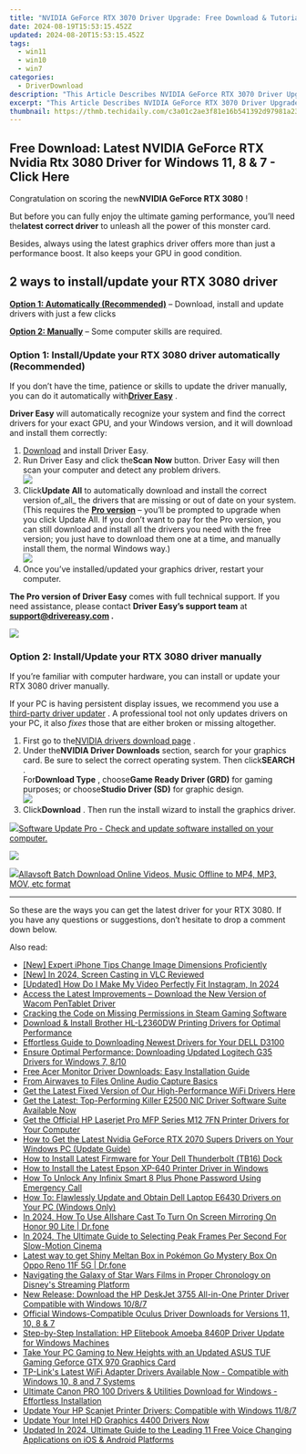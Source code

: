 ```yaml
---
title: "NVIDIA GeForce RTX 3070 Driver Upgrade: Free Download & Tutorial for Windows 11/10 Systems"
date: 2024-08-19T15:53:15.452Z
updated: 2024-08-20T15:53:15.452Z
tags:
  - win11
  - win10
  - win7
categories:
  - DriverDownload
description: "This Article Describes NVIDIA GeForce RTX 3070 Driver Upgrade: Free Download & Tutorial for Windows 11/10 Systems"
excerpt: "This Article Describes NVIDIA GeForce RTX 3070 Driver Upgrade: Free Download & Tutorial for Windows 11/10 Systems"
thumbnail: https://thmb.techidaily.com/c3a01c2ae3f81e16b541392d97981a23b54ae2c3ac66e84b016298cd54b25a5e.jpg
---
```


## Free Download: Latest NVIDIA GeForce RTX Nvidia Rtx 3080 Driver for Windows 11, 8 & 7 - Click Here

Congratulation on scoring the new**NVIDIA GeForce RTX 3080** !

 But before you can fully enjoy the ultimate gaming performance, you’ll need the**latest correct driver** to unleash all the power of this monster card.

 Besides, always using the latest graphics driver offers more than just a performance boost. It also keeps your GPU in good condition.

## 2 ways to install/update your RTX 3080 driver

**[Option 1: Automatically (Recommended)](https://www.drivereasy.com/knowledge/geforce-rtx-3080-driver-latest-download-for-windows-10-8-7/#option1)**  – Download, install and update drivers with just a few clicks

**[Option 2: Manually](https://tools.techidaily.com/drivereasy/download/)**  – Some computer skills are required.

### Option 1: Install/Update your RTX 3080 driver automatically (Recommended)

 If you don’t have the time, patience or skills to update the driver manually, you can do it automatically with[**Driver Easy**](https://tools.techidaily.com/drivereasy/download/) .

**Driver Easy** will automatically recognize your system and find the correct drivers for your exact GPU, and your Windows version, and it will download and install them correctly:

1. [Download](https://tools.techidaily.com/drivereasy/download/) and install Driver Easy.
2. Run Driver Easy and click the**Scan Now** button. Driver Easy will then scan your computer and detect any problem drivers.  
![](https://images.drivereasy.com/wp-content/uploads/2020/08/Scan-now.jpg)
3. Click**Update All** to automatically download and install the correct version of_all_ the drivers that are missing or out of date on your system.  
 (This requires the **[Pro version](https://tools.techidaily.com/drivereasy/download/)**  – you’ll be prompted to upgrade when you click Update All. If you don’t want to pay for the Pro version, you can still download and install all the drivers you need with the free version; you just have to download them one at a time, and manually install them, the normal Windows way.)  
![](https://images.drivereasy.com/wp-content/uploads/2020/09/de-update-all-rtx-3080.jpg)
4. Once you’ve installed/updated your graphics driver, restart your computer.

**The Pro version of Driver Easy** comes with full technical support. If you need assistance, please contact **Driver Easy’s support team** at **[support@drivereasy.com](https://tools.techidaily.com/drivereasy/download/) .**

<!-- affiliate ads begin -->
<a href="https://secure.2checkout.com/order/checkout.php?PRODS=3727260&QTY=1&AFFILIATE=108875&CART=1"><img src="http://www.aiseesoft.com/avangate/30p/banner.jpg" border="0"></a>
<!-- affiliate ads end -->
### Option 2: Install/Update your RTX 3080 driver manually

 If you’re familiar with computer hardware, you can install or update your RTX 3080 driver manually.

 If your PC is having persistent display issues, we recommend you use a [third-party driver updater](https://tools.techidaily.com/drivereasy/download/) . A professional tool not only updates drivers on your PC, it also _fixes_  those that are either broken or missing altogether.

1. First go to the[NVIDIA drivers download page](https://tools.techidaily.com/drivereasy/download/) .
2. Under the**NVIDIA Driver Downloads** section, search for your graphics card. Be sure to select the correct operating system. Then click**SEARCH** .  
 For**Download Type** , choose**Game Ready Driver (GRD)** for gaming purposes; or choose**Studio Driver (SD)** for graphic design.  
![](https://images.drivereasy.com/wp-content/uploads/2020/09/nvidia-3080-driver-official-dl.jpg)
3. Click**Download** . Then run the install wizard to install the graphics driver.  
<!-- affiliate ads begin -->
<a href="https://order.glarysoft.com/order/checkout.php?PRODS=4691139&QTY=1&AFFILIATE=108875&CART=1"><img src="https://secure.avangate.com/images/merchant/6734fa703f6633ab896eecbdfad8953a/products/SU-200-1.png" border="0">Software Update Pro - Check and update software installed on your computer. </a>
<!-- affiliate ads end -->
![](https://images.drivereasy.com/wp-content/uploads/2020/09/3080-driver-dl.jpg)

<!-- affiliate ads begin -->
<a href="https://secure.2checkout.com/order/checkout.php?PRODS=4631056&QTY=1&AFFILIATE=108875&CART=1"><img src="https://secure.avangate.com/images/merchant/997e65474a248252883b485717f7d098/products/buy-windows.png" border="0">Allavsoft Batch Download Online Videos, Music Offline to MP4, MP3, MOV, etc format </a>
<!-- affiliate ads end -->
---

 So these are the ways you can get the latest driver for your RTX 3080\. If you have any questions or suggestions, don’t hesitate to drop a comment down below.

<ins class="adsbygoogle"
     style="display:block"
     data-ad-format="autorelaxed"
     data-ad-client="ca-pub-7571918770474297"
     data-ad-slot="1223367746"></ins>



<ins class="adsbygoogle"
     style="display:block"
     data-ad-client="ca-pub-7571918770474297"
     data-ad-slot="8358498916"
     data-ad-format="auto"
     data-full-width-responsive="true"></ins>

<span class="atpl-alsoreadstyle">Also read:</span>
<div><ul>
<li><a href="https://some-knowledge.techidaily.com/new-expert-iphone-tips-change-image-dimensions-proficiently/"><u>[New] Expert iPhone Tips  Change Image Dimensions Proficiently</u></a></li>
<li><a href="https://screen-activity-recording.techidaily.com/new-in-2024-screen-casting-in-vlc-reviewed/"><u>[New] In 2024, Screen Casting in VLC Reviewed</u></a></li>
<li><a href="https://instagram-clips.techidaily.com/updated-how-do-i-make-my-video-perfectly-fit-instagram-in-2024/"><u>[Updated] How Do I Make My Video Perfectly Fit Instagram, In 2024</u></a></li>
<li><a href="https://driver-download.techidaily.com/access-the-latest-improvements-download-the-new-version-of-wacom-pentablet-driver/"><u>Access the Latest Improvements – Download the New Version of Wacom PenTablet Driver</u></a></li>
<li><a href="https://win-howtos.techidaily.com/cracking-the-code-on-missing-permissions-in-steam-gaming-software/"><u>Cracking the Code on Missing Permissions in Steam Gaming Software</u></a></li>
<li><a href="https://driver-download.techidaily.com/download-and-install-brother-hl-l2360dw-printing-drivers-for-optimal-performance/"><u>Download & Install Brother HL-L2360DW Printing Drivers for Optimal Performance</u></a></li>
<li><a href="https://driver-download.techidaily.com/effortless-guide-to-downloading-newest-drivers-for-your-dell-d3100/"><u>Effortless Guide to Downloading Newest Drivers for Your DELL D3100</u></a></li>
<li><a href="https://hardware-updates.techidaily.com/ensure-optimal-performance-downloading-updated-logitech-g35-drivers-for-windows-7-810/"><u>Ensure Optimal Performance: Downloading Updated Logitech G35 Drivers for Windows 7, 8/10</u></a></li>
<li><a href="https://driver-download.techidaily.com/free-acer-monitor-driver-downloads-easy-installation-guide/"><u>Free Acer Monitor Driver Downloads: Easy Installation Guide</u></a></li>
<li><a href="https://screen-activity-recording.techidaily.com/from-airwaves-to-files-online-audio-capture-basics/"><u>From Airwaves to Files  Online Audio Capture Basics</u></a></li>
<li><a href="https://driver-download.techidaily.com/get-the-latest-fixed-version-of-our-high-performance-wifi-drivers-here/"><u>Get the Latest Fixed Version of Our High-Performance WiFi Drivers Here</u></a></li>
<li><a href="https://driver-download.techidaily.com/get-the-latest-top-performing-killer-e2500-nic-driver-software-suite-available-now/"><u>Get the Latest: Top-Performing Killer E2500 NIC Driver Software Suite Available Now</u></a></li>
<li><a href="https://driver-download.techidaily.com/get-the-official-hp-laserjet-pro-mfp-series-m12-7fn-printer-drivers-for-your-computer/"><u>Get the Official HP Laserjet Pro MFP Series M12 7FN Printer Drivers for Your Computer</u></a></li>
<li><a href="https://driver-download.techidaily.com/how-to-get-the-latest-nvidia-geforce-rtx-2070-supers-drivers-on-your-windows-pc-update-guide/"><u>How to Get the Latest Nvidia GeForce RTX 2070 Supers Drivers on Your Windows PC (Update Guide)</u></a></li>
<li><a href="https://driver-download.techidaily.com/how-to-install-latest-firmware-for-your-dell-thunderbolt-tb16-dock/"><u>How to Install Latest Firmware for Your Dell Thunderbolt (TB16) Dock</u></a></li>
<li><a href="https://driver-download.techidaily.com/how-to-install-the-latest-epson-xp-640-printer-driver-in-windows/"><u>How to Install the Latest Epson XP-640 Printer Driver in Windows</u></a></li>
<li><a href="https://unlock-android.techidaily.com/how-to-unlock-any-infinix-smart-8-plus-phone-password-using-emergency-call-by-drfone-android/"><u>How To Unlock Any Infinix Smart 8 Plus Phone Password Using Emergency Call</u></a></li>
<li><a href="https://driver-download.techidaily.com/how-to-flawlessly-update-and-obtain-dell-laptop-e6430-drivers-on-your-pc-windows-only/"><u>How To: Flawlessly Update and Obtain Dell Laptop E6430 Drivers on Your PC (Windows Only)</u></a></li>
<li><a href="https://screen-mirror.techidaily.com/in-2024-how-to-use-allshare-cast-to-turn-on-screen-mirroring-on-honor-90-lite-drfone-by-drfone-android/"><u>In 2024, How To Use Allshare Cast To Turn On Screen Mirroring On Honor 90 Lite | Dr.fone</u></a></li>
<li><a href="https://some-skills.techidaily.com/in-2024-the-ultimate-guide-to-selecting-peak-frames-per-second-for-slow-motion-cinema/"><u>In 2024, The Ultimate Guide to Selecting Peak Frames Per Second For Slow-Motion Cinema</u></a></li>
<li><a href="https://android-pokemon-go.techidaily.com/latest-way-to-get-shiny-meltan-box-in-pokemon-go-mystery-box-on-oppo-reno-11f-5g-drfone-by-drfone-virtual-android/"><u>Latest way to get Shiny Meltan Box in Pokémon Go Mystery Box On Oppo Reno 11F 5G | Dr.fone</u></a></li>
<li><a href="https://technical-tips.techidaily.com/navigating-the-galaxy-of-star-wars-films-in-proper-chronology-on-disneys-streaming-platform/"><u>Navigating the Galaxy of Star Wars Films in Proper Chronology on Disney's Streaming Platform</u></a></li>
<li><a href="https://driver-download.techidaily.com/new-release-download-the-hp-deskjet-3755-all-in-one-printer-driver-compatible-with-windows-1087/"><u>New Release: Download the HP DeskJet 3755 All-in-One Printer Driver Compatible with Windows 10/8/7</u></a></li>
<li><a href="https://driver-download.techidaily.com/official-windows-compatible-oculus-driver-downloads-for-versions-11-10-8-and-7/"><u>Official Windows-Compatible Oculus Driver Downloads for Versions 11, 10, 8 & 7</u></a></li>
<li><a href="https://driver-download.techidaily.com/step-by-step-installation-hp-elitebook-amoeba-8460p-driver-update-for-windows-machines/"><u>Step-by-Step Installation: HP Elitebook Amoeba 8460P Driver Update for Windows Machines</u></a></li>
<li><a href="https://driver-download.techidaily.com/take-your-pc-gaming-to-new-heights-with-an-updated-asus-tuf-gaming-geforce-gtx-970-graphics-card/"><u>Take Your PC Gaming to New Heights with an Updated ASUS TUF Gaming Geforce GTX 970 Graphics Card</u></a></li>
<li><a href="https://driver-download.techidaily.com/tp-links-latest-wifi-adapter-drivers-available-now-compatible-with-windows-10-8-and-7-systems/"><u>TP-Link's Latest WiFi Adapter Drivers Available Now - Compatible with Windows 10, 8 and 7 Systems</u></a></li>
<li><a href="https://driver-download.techidaily.com/ultimate-canon-pro-100-drivers-and-utilities-download-for-windows-effortless-installation/"><u>Ultimate Canon PRO 100 Drivers & Utilities Download for Windows - Effortless Installation</u></a></li>
<li><a href="https://driver-download.techidaily.com/update-your-hp-scanjet-printer-drivers-compatible-with-windows-1187/"><u>Update Your HP Scanjet Printer Drivers: Compatible with Windows 11/8/7</u></a></li>
<li><a href="https://driver-download.techidaily.com/1722979041123-update-your-intel-hd-graphics-4400-drivers-now/"><u>Update Your Intel HD Graphics 4400 Drivers Now</u></a></li>
<li><a href="https://audio-editing.techidaily.com/updated-in-2024-ultimate-guide-to-the-leading-11-free-voice-changing-applications-on-ios-and-android-platforms/"><u>Updated In 2024, Ultimate Guide to the Leading 11 Free Voice Changing Applications on iOS & Android Platforms</u></a></li>
</ul></div>
